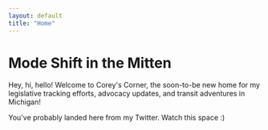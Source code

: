 ```yaml
---
layout: default
title: "Home"
---
```


# Mode Shift in the Mitten

Hey, hi, hello! Welcome to Corey's Corner, the soon-to-be new home for my legislative tracking efforts, advocacy updates, and transit adventures in Michigan!

You've probably landed here from my Twitter. Watch this space :)
